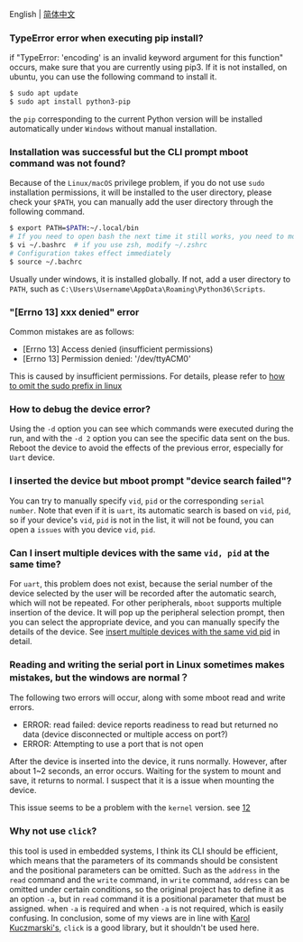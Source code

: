 English | [简体中文](usage_problem.zh-CN.md)

### TypeError error when executing pip install?

if "TypeError: 'encoding' is an invalid keyword argument for this function" occurs, make sure that you are currently using pip3. If it is not installed, on ubuntu, you can use the following command to install it.

```sh
$ sudo apt update
$ sudo apt install python3-pip
```

the `pip` corresponding to the current Python version will be installed automatically under `Windows` without manual installation.

### Installation was successful but the CLI prompt mboot command was not found?

Because of the `Linux/macOS` privilege problem, if you do not use `sudo` installation permissions, it will be installed to the user directory, please check your `$PATH`, you can manually add the user directory through the following command.

```sh
$ export PATH=$PATH:~/.local/bin
# If you need to open bash the next time it still works, you need to modify ~/.bashrc and add the above command at the end.
$ vi ~/.bashrc  # if you use zsh, modify ~/.zshrc
# Configuration takes effect immediately
$ source ~/.bachrc
```

Usually under windows, it is installed globally. If not, add a user directory to `PATH`, such as `C:\Users\Username\AppData\Roaming\Python36\Scripts`.

### "[Errno 13] xxx denied" error

Common mistakes are as follows:

* [Errno 13] Access denied (insufficient permissions)
* [Errno 13] Permission denied: '/dev/ttyACM0'

This is caused by insufficient permissions. For details, please refer to [how to omit the sudo prefix in linux](how_to_omit_the_sudo_prefix_in_linux.md)

### How to debug the device error?

Using the `-d` option you can see which commands were executed during the run, and with the `-d 2` option you can see the specific data sent on the bus. Reboot the device to avoid the effects of the previous error, especially for `Uart` device.

### I inserted the device but mboot prompt "device search failed"?

You can try to manually specify `vid`, `pid` or the corresponding `serial number`. Note that even if it is `uart`, its automatic search is based on `vid`, `pid`, so if your device's `vid`, `pid` is not in the list, it will not be found, you can open a `issues` with you device `vid`, `pid`.

### Can I insert multiple devices with the same `vid, pid` at the same time?

For `uart`, this problem does not exist, because the serial number of the device selected by the user will be recorded after the automatic search, which will not be repeated. For other peripherals, `mboot` supports multiple insertion of the device. It will pop up the peripheral selection prompt, then you can select the appropriate device, and you can manually specify the details of the device. See [insert multiple devices with the same vid pid](insert_multiple_devices_with_the_same_vid_pid.md) in detail.

### Reading and writing the serial port in Linux sometimes makes mistakes, but the windows are normal？

The following two errors will occur, along with some mboot read and write errors.

* ERROR: read failed: device reports readiness to read but returned no data (device disconnected or multiple access on port?)
* ERROR: Attempting to use a port that is not open

After the device is inserted into the device, it runs normally. However, after about 1~2 seconds, an error occurs. Waiting for the system to mount and save, it returns to normal. I suspect that it is a issue when mounting the device.

This issue seems to be a problem with the `kernel` version. see [1](https://bugs.launchpad.net/ubuntu/+source/linux-lts-trusty/+bug/1501345)[2](https://bugs.launchpad.net/ubuntu/+source/python2.7/+bug/1501240)

### Why not use `click`?

this tool is used in embedded systems, I think its CLI should be efficient, which means that the parameters of its commands should be consistent and the positional parameters can be omitted. Such as the `address` in the `read` command and the `write` command, in `write` command, `address` can be omitted under certain conditions, so the original project has to define it as an option `-a`, but in `read` command it is a positional parameter that must be assigned. when `-a` is required and when `-a` is not required, which is easily confusing. In conclusion, some of my views are in line with [Karol Kuczmarski's][1], `click` is a good library, but it shouldn't be used here.


[1]:http://xion.io/post/programming/python-dont-use-click.html
